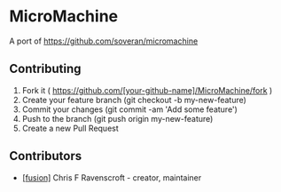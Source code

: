 # MicroMachine

A port of https://github.com/soveran/micromachine

## Contributing

1. Fork it ( https://github.com/[your-github-name]/MicroMachine/fork )
2. Create your feature branch (git checkout -b my-new-feature)
3. Commit your changes (git commit -am 'Add some feature')
4. Push to the branch (git push origin my-new-feature)
5. Create a new Pull Request

## Contributors

- [[fusion]](https://github.com/fusion) Chris F Ravenscroft - creator, maintainer
